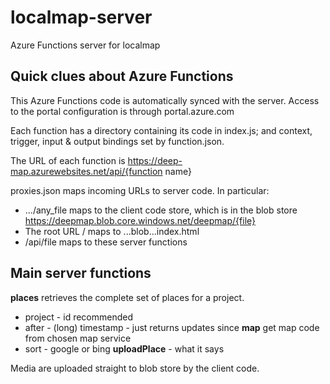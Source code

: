 # localmap-server
Azure Functions server for localmap

## Quick clues about Azure Functions

This Azure Functions code is automatically synced with the server. Access to the portal configuration is through portal.azure.com

Each function has a directory containing its code in index.js; and context, trigger, input & output bindings set by function.json.

The URL of each function is https://deep-map.azurewebsites.net/api/{function name}

proxies.json maps incoming URLs to server code. In particular:

* .../any_file maps to the client code store, which is in the blob store https://deepmap.blob.core.windows.net/deepmap/{file}
* The root URL / maps to ...blob...index.html
* /api/file maps to these server functions

## Main server functions

**places** retrieves the complete set of places for a project. 
* project - id recommended
* after - (long) timestamp - just returns updates since
**map** get map code from chosen map service
* sort - google or bing
**uploadPlace** - what it says

Media are uploaded straight to blob store by the client code.
